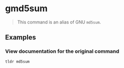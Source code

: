# gmd5sum

> This command is an alias of GNU `md5sum`.

## Examples

### View documentation for the original command

```bash
tldr md5sum
```
